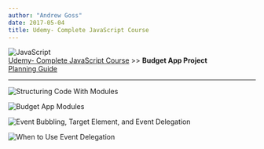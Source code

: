```yaml
---
author: "Andrew Goss"
date: 2017-05-04
title: Udemy- Complete JavaScript Course
---
```

![JavaScript](/img/post/javascript.png "JavaScript")<br>
<a href="/2017/udemy--complete-javascript-course/">Udemy- Complete JavaScript Course</a> >> <b>Budget App Project</b><br>
<a href="/docs/budget-app-planning-guide.pdf" target="_blank">Planning Guide</a>
<hr>

![Structuring Code With Modules](/img/2017/udemy--complete-javascript-course/modules_structuring.png "Structuring Code With Modules")

![Budget App Modules](/img/2017/udemy--complete-javascript-course/budget_app_modules.png "Budget App Modules")

![Event Bubbling, Target Element, and Event Delegation](/img/2017/udemy--complete-javascript-course/event_bubbling.png "Event Bubbling, Target Element, and Event Delegation")


![When to Use Event Delegation](/img/2017/udemy--complete-javascript-course/event_delegation.png "When to Use Event Delegation")